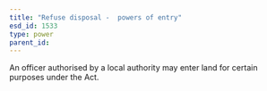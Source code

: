 ```yaml
---
title: "Refuse disposal -  powers of entry"
esd_id: 1533
type: power
parent_id:  
---
```


An officer authorised by a local authority may enter land for certain purposes under the Act.

